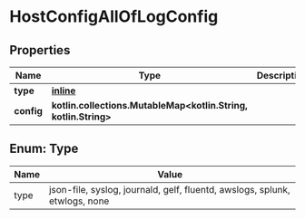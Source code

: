 
# HostConfigAllOfLogConfig

## Properties
Name | Type | Description | Notes
------------ | ------------- | ------------- | -------------
**type** | [**inline**](#Type) |  |  [optional]
**config** | **kotlin.collections.MutableMap&lt;kotlin.String, kotlin.String&gt;** |  |  [optional]


<a name="Type"></a>
## Enum: Type
Name | Value
---- | -----
type | json-file, syslog, journald, gelf, fluentd, awslogs, splunk, etwlogs, none



